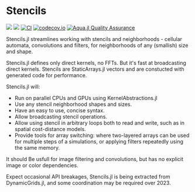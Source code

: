 # Stencils

[![](https://img.shields.io/badge/docs-stable-blue.svg)](https://rafaqz.github.io/Stencils.jl/stable)
[![](https://img.shields.io/badge/docs-dev-blue.svg)](https://rafaqz.github.io/Stencils.jl/dev)
[![CI](https://github.com/rafaqz/Stencils.jl/actions/workflows/ci.yml/badge.svg)](https://github.com/rafaqz/Stencils.jl/actions/workflows/ci.yml)
[![codecov.io](http://codecov.io/github/rafaqz/Stencils.jl/coverage.svg?branch=master)](http://codecov.io/github/rafaqz/Stencils.jl?branch=master)
[![Aqua.jl Quality Assurance](https://img.shields.io/badge/Aqua.jl-%F0%9F%8C%A2-aqua.svg)](https://github.com/JuliaTesting/Aqua.jl)

Stencils.jl streamlines working with stencils and neighborhoods - 
cellular automata, convolutions and filters, for neighborhoods of any 
(smallish) size and shape.

Stencils.jl defines only direct kernels, no FFTs. But it's fast at 
broadcasting direct kernels. Stencils are StaticArrays.jl vectors 
and are constucted with generated code for performance.

Stencils.jl will:

- Run on parallel CPUs and GPUs using KernelAbstractions.jl
- Use any stencil neighborhood shapes and sizes.
- Have an easy to use, concise syntax.
- Allow broadcasting stencil operations.
- Allow using stencil in arbitrary loops both to read and write, 
  such as in spatial cost-distance models.
- Provide tools for array switching: where two-layered arrays can be used for
  multiple steps of a simulations, or applying filters repeatedly using the same memory.

It should Be usfull for image filtering and convolutions, but has no explicit image or color dependencies.

Expect occasional API breakages, Stencils.jl is being extracted from DynamicGrids.jl, and some coordination
may be required over 2023.
